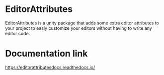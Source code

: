 # EditorAttributes
EditorAttributes is a unity package that adds some extra editor attributes to your project to easly customize your editors without having to write any editor code.

# Documentation link
https://editorattributesdocs.readthedocs.io/
